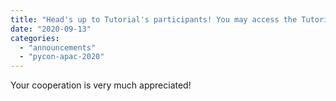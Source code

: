 ```yaml
---
title: "Head's up to Tutorial's participants! You may access the Tutorial at least 10 minutes before Tutorial starts!"
date: "2020-09-13"
categories: 
  - "announcements"
  - "pycon-apac-2020"
---
```


Your cooperation is very much appreciated!
